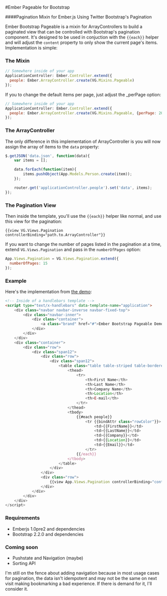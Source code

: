 #Ember Pageable for Bootstrap

####Pagination Mixin for Ember.js Using Twitter Bootstrap's Pagination

Ember Bootstrap Pageable is a mixin for ArrayControllers to build a paginated 
view that can be controlled with Bootstrap's pagination component. It's designed
to be used in conjuction with the `{{each}}` helper and will adjust the `content`
property to only show the current page's items.  Implementation is simple:

### The Mixin

```javascript
// Somewhere inside of your app
ApplicationController: Ember.Controller.extend({
  people: Ember.ArrayController.create(VG.Mixins.Pageable)
});
```

If you to change the default items per page, just adjust the _perPage option:

```javascript
// Somewhere inside of your app
ApplicationController: Ember.Controller.extend({
  people: Ember.ArrayController.create(VG.Mixins.Pageable, {perPage: 20})
});
```

### The ArrayController
The only difference in this implementation of ArrayController is you will now
assign the array of items to the `data` property:

```javascript
$.getJSON('data.json', function(data){
	var items = [];

	data.forEach(function(item){
		items.pushObject(App.Models.Person.create(item));
	});

	router.get('applicationController.people').set('data', items);
});
```

### The Pagination View

Then inside the template, you'll use the `{{each}}` helper like normal, and use 
this view for the pagination:

    {{view VG.Views.Pagination controllerBinding="path.to.ArrayController"}}

If you want to change the number of pages listed in the pagination at a time,
extend `VG.Views.Pagination` and pass in the `numberOfPages` option:

```javascript
App.Views.Pagination = VG.Views.Pagination.extend({
  numberOfPages: 15
});
```

### Example

Here's the implementation from [the demo](http://visualguruz.com/ember-pageable-demo/):

```html
<!-- Inside of a handlebars template -->
<script type="text/x-handlebars" data-template-name="application">
	<div class="navbar navbar-inverse navbar-fixed-top">
		<div class="navbar-inner">
			<div class="container">
				<a class="brand" href="#">Ember Bootstrap Pageable Demo</a>
			</div>
		</div>
	</div>
	<div class="container">
		<div class="row">
			<div class="span12">
				<div class="row">
					<div class="span12">
						<table class="table table-striped table-bordered table-condensed">
							<thead>
								<tr>
									<th>First Name</th>
									<th>Last Name</th>
									<th>Company Name</th>
									<th>Location</th>
									<th>E-mail</th>
								</tr>
							</thead>
							<tbody>
								{{#each people}}
									<tr {{bindAttr class="rowColor"}}>
										<td>{{FirstName}}</td>
										<td>{{LastName}}</td>
										<td>{{Company}}</td>
										<td>{{Location}}</td>
										<td>{{Email}}</td>
									</tr>
								{{/each}}
							</tbody>
						</table>
					</div>
				</div>
				<div class="row">
					{{view App.Views.Pagination controllerBinding="controller.people" classNames="span12"}}
				</div>
			</div>
		</div>
	</div>
</script>
```

### Requirements

- Emberjs 1.0pre2 and dependencies
- Bootstrap 2.2.0 and dependencies

### Coming soon

- Pushstate and Navigation (maybe)
- Sorting API

I'm still on the fence about adding navigation because in most usage cases for pagination, 
the data isn't idempotent and may not be the same on next visit making bookmarking a bad experience.
If there is demand for it, I'll consider it.
